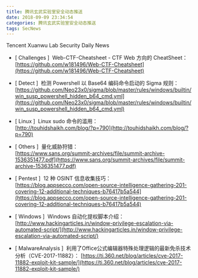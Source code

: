 ```yaml
---
title: 腾讯玄武实验室安全动态推送
date: 2018-09-09 23:34:54
categories: 腾讯玄武实验室安全动态推送
tags: SecNews
---
```


Tencent Xuanwu Lab Security Daily News  
* [ Challenges ]  Web-CTF-Cheatsheet - CTF Web 方向的 CheatSheet：   
[https://github.com/w181496/Web-CTF-Cheatsheet](https://github.com/w181496/Web-CTF-Cheatsheet)  

* [ Detect ]  检测 Powershell 以 Base64 编码命令启动的 Sigma 规则：   
[https://github.com/Neo23x0/sigma/blob/master/rules/windows/builtin/win_susp_powershell_hidden_b64_cmd.yml](https://github.com/Neo23x0/sigma/blob/master/rules/windows/builtin/win_susp_powershell_hidden_b64_cmd.yml)  

* [ Linux ]  Linux sudo 命令的滥用：   
[http://touhidshaikh.com/blog/?p=790](http://touhidshaikh.com/blog/?p=790)  

* [ Others ]  量化威胁狩猎：   
[https://www.sans.org/summit-archives/file/summit-archive-1536351477.pdf](https://www.sans.org/summit-archives/file/summit-archive-1536351477.pdf)  

* [ Pentest ]  12 种 OSINT 信息收集技巧：   
[https://blog.appsecco.com/open-source-intelligence-gathering-201-covering-12-additional-techniques-b76417b5a544](https://blog.appsecco.com/open-source-intelligence-gathering-201-covering-12-additional-techniques-b76417b5a544)  

* [ Windows ]  Windows 自动化提权脚本介绍：   
[http://www.hackingarticles.in/window-privilege-escalation-via-automated-script/](http://www.hackingarticles.in/window-privilege-escalation-via-automated-script/)  

* [ MalwareAnalysis ]  利用了Office公式编辑器特殊处理逻辑的最新免杀技术分析（CVE-2017-11882）： 
[https://ti.360.net/blog/articles/cve-2017-11882-exploit-kit-sample/](https://ti.360.net/blog/articles/cve-2017-11882-exploit-kit-sample/)  

